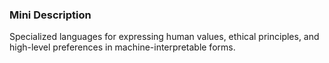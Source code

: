 ### Mini Description

Specialized languages for expressing human values, ethical principles, and high-level preferences in machine-interpretable forms.
